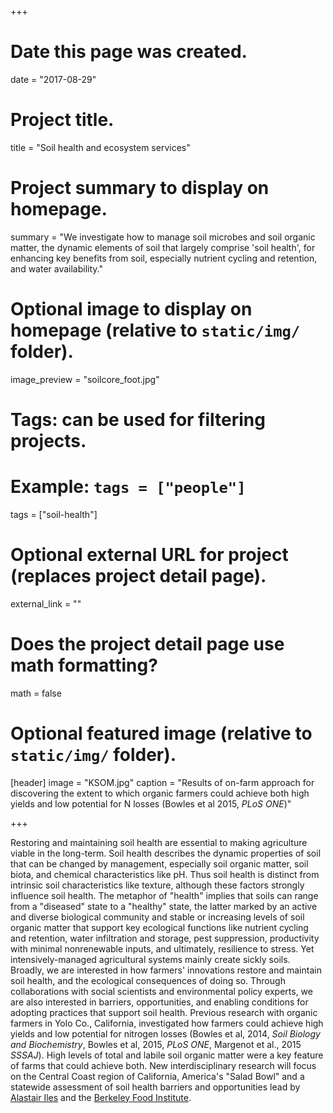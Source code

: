 +++
# Date this page was created.
date = "2017-08-29"

# Project title.
title = "Soil health and ecosystem services"

# Project summary to display on homepage.
summary = "We investigate how to manage soil microbes and soil organic matter, the dynamic elements of soil that largely comprise 'soil health', for enhancing key benefits from soil, especially nutrient cycling and retention, and water availability."

# Optional image to display on homepage (relative to `static/img/` folder).
image_preview = "soilcore_foot.jpg"

# Tags: can be used for filtering projects.
# Example: `tags = ["people"]`
tags = ["soil-health"]

# Optional external URL for project (replaces project detail page).
external_link = ""

# Does the project detail page use math formatting?
math = false

# Optional featured image (relative to `static/img/` folder).
[header]
image = "KSOM.jpg"
caption = "Results of on-farm approach for discovering the extent to which organic farmers could achieve both high yields and low potential for N losses (Bowles et al 2015, *PLoS ONE*)"

+++

Restoring and maintaining soil health are essential to making agriculture viable in the long-term. Soil health describes the dynamic properties of soil that can be changed by management, especially soil organic matter, soil biota, and chemical characteristics like pH. Thus soil health is distinct from intrinsic soil characteristics like texture, although these factors strongly influence soil health. The metaphor of "health" implies that soils can range from a "diseased" state to a "healthy" state, the latter marked by an active and diverse biological community and stable or increasing levels of soil organic matter that support key ecological functions like nutrient cycling and retention, water infiltration and storage, pest suppression, productivity with minimal nonrenewable inputs, and ultimately, resilience to stress. Yet intensively-managed agricultural systems mainly create sickly soils. Broadly, we are interested in how farmers' innovations restore and maintain soil health, and the ecological consequences of doing so. Through collaborations with social scientists and environmental policy experts, we are also interested in barriers, opportunities, and enabling conditions for adopting practices that support soil health. Previous research with organic farmers in Yolo Co., California, investigated how farmers could achieve high yields and low potential for nitrogen losses (Bowles et al, 2014, *Soil Biology and Biochemistry*, Bowles et al, 2015, *PLoS ONE*, Margenot et al., 2015 *SSSAJ*). High levels of total and labile soil organic matter were a key feature of farms that could achieve both. New interdisciplinary research will focus on the Central Coast region of California, America's "Salad Bowl" and a statewide assessment of soil health barriers and opportunities lead by [Alastair Iles](https://ourenvironment.berkeley.edu/people/alastair-t-iles) and the [Berkeley Food Institute](https://food.berkeley.edu/). 